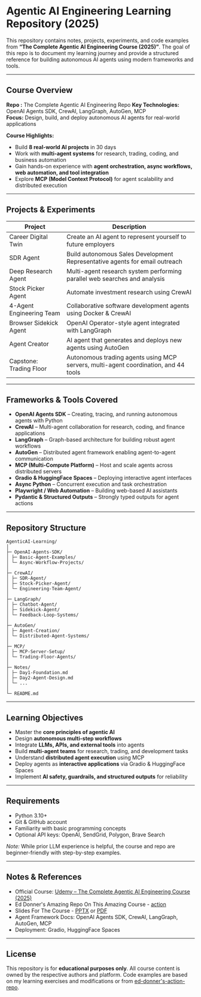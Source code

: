 # Agentic AI Engineering Learning Repository (2025)

This repository contains notes, projects, experiments, and code examples from **“The Complete Agentic AI Engineering Course (2025)”**. The goal of this repo is to document my learning journey and provide a structured reference for building autonomous AI agents using modern frameworks and tools.

---

## Course Overview

**Repo :** The Complete Agentic AI Engineering Repo 
**Key Technologies:** OpenAI Agents SDK, CrewAI, LangGraph, AutoGen, MCP  
**Focus:** Design, build, and deploy autonomous AI agents for real-world applications  

**Course Highlights:**  
- Build **8 real-world AI projects** in 30 days  
- Work with **multi-agent systems** for research, trading, coding, and business automation  
- Gain hands-on experience with **agent orchestration, async workflows, web automation, and tool integration**  
- Explore **MCP (Model Context Protocol)** for agent scalability and distributed execution  

---

## Projects & Experiments

| Project | Description |
|---------|-------------|
| Career Digital Twin | Create an AI agent to represent yourself to future employers |
| SDR Agent | Build autonomous Sales Development Representative agents for email outreach |
| Deep Research Agent | Multi-agent research system performing parallel web searches and analysis |
| Stock Picker Agent | Automate investment research using CrewAI |
| 4-Agent Engineering Team | Collaborative software development agents using Docker & CrewAI |
| Browser Sidekick Agent | OpenAI Operator-style agent integrated with LangGraph |
| Agent Creator | AI agent that generates and deploys new agents using AutoGen |
| Capstone: Trading Floor | Autonomous trading agents using MCP servers, multi-agent coordination, and 44 tools |

---

## Frameworks & Tools Covered

- **OpenAI Agents SDK** – Creating, tracing, and running autonomous agents with Python  
- **CrewAI** – Multi-agent collaboration for research, coding, and finance applications  
- **LangGraph** – Graph-based architecture for building robust agent workflows  
- **AutoGen** – Distributed agent framework enabling agent-to-agent communication  
- **MCP (Multi-Compute Platform)** – Host and scale agents across distributed servers  
- **Gradio & HuggingFace Spaces** – Deploying interactive agent interfaces  
- **Async Python** – Concurrent execution and task orchestration  
- **Playwright / Web Automation** – Building web-based AI assistants  
- **Pydantic & Structured Outputs** – Strongly typed outputs for agent actions  

---

## Repository Structure

```
AgenticAI-Learning/
│
├─ OpenAI-Agents-SDK/
│ ├─ Basic-Agent-Examples/
│ └─ Async-Workflow-Projects/
│
├─ CrewAI/
│ ├─ SDR-Agent/
│ ├─ Stock-Picker-Agent/
│ └─ Engineering-Team-Agent/
│
├─ LangGraph/
│ ├─ Chatbot-Agent/
│ ├─ Sidekick-Agent/
│ └─ Feedback-Loop-Systems/
│
├─ AutoGen/
│ ├─ Agent-Creation/
│ └─ Distributed-Agent-Systems/
│
├─ MCP/
│ ├─ MCP-Server-Setup/
│ └─ Trading-Floor-Agents/
│
├─ Notes/
│ ├─ Day1-Foundation.md
│ ├─ Day2-Agent-Design.md
│ └─ ...
│
└─ README.md

```
---

## Learning Objectives

- Master the **core principles of agentic AI**  
- Design **autonomous multi-step workflows**  
- Integrate **LLMs, APIs, and external tools** into agents  
- Build **multi-agent teams** for research, trading, and development tasks  
- Understand **distributed agent execution** using MCP  
- Deploy agents as **interactive applications** via Gradio & HuggingFace Spaces  
- Implement **AI safety, guardrails, and structured outputs** for reliability  

---

## Requirements

- Python 3.10+  
- Git & GitHub account  
- Familiarity with basic programming concepts  
- Optional API keys: OpenAI, SendGrid, Polygon, Brave Search  

*Note:* While prior LLM experience is helpful, the course and repo are beginner-friendly with step-by-step examples.  

---

## Notes & References

- Official Course: [Udemy – The Complete Agentic AI Engineering Course (2025)](https://www.udemy.com/course/agentic-ai-engineering/)
- Ed Donner's Amazing Repo On This Amazing Course - [action](https://github.com/ed-donner/action)
- Slides For The Course - [PPTX](resources/slides.pptx) or [PDF](resources/slides.pdf)
- Agent Framework Docs: OpenAI Agents SDK, CrewAI, LangGraph, AutoGen, MCP  
- Deployment: Gradio, HuggingFace Spaces  

---

## License

This repository is for **educational purposes only**. All course content is owned by the respective authors and platform. Code examples are based on my learning exercises and modifications or from [ed-donner's-action-repo](https://github.com/ed-donner/action).
